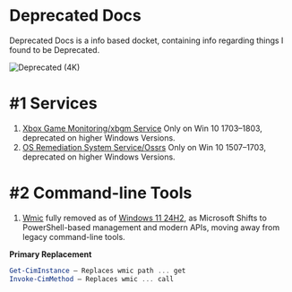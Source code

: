 # Deprecated Docs
Deprecated Docs is a info based docket, containing info regarding things I found to be Deprecated.

![Deprecated (4K)](https://github.com/user-attachments/assets/973450df-0d3f-4412-8245-a08f09fd4ebd)

# #1 Services
1. [Xbox Game Monitoring/xbgm Service](https://revertservice.com/10/xbgm/) Only on Win 10 1703–1803, deprecated on higher Windows Versions.
2. [OS Remediation System Service/Ossrs](https://www.askvg.com/how-to-remove-or-disable-windows-setup-remediations-service-in-windows-10/) Only on Win 10 1507–1703, deprecated on higher Windows Versions.

# #2 Command-line Tools
1. [Wmic](https://learn.microsoft.com/en-us/windows/win32/wmisdk/wmic) fully removed as of [Windows 11 24H2](https://en.wikipedia.org/wiki/Windows_11,_version_24H2), as Microsoft Shifts to PowerShell-based management and modern APIs, moving away from legacy command-line tools.

**Primary Replacement**
```powershell
Get-CimInstance – Replaces wmic path ... get
Invoke-CimMethod – Replaces wmic ... call
```

